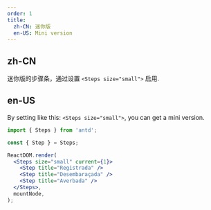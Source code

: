 ```yaml
---
order: 1
title:
  zh-CN: 迷你版
  en-US: Mini version
---
```


## zh-CN

迷你版的步骤条，通过设置 `<Steps size="small">` 启用.

## en-US

By setting like this: `<Steps size="small">`, you can get a mini version.

```jsx
import { Steps } from 'antd';

const { Step } = Steps;

ReactDOM.render(
  <Steps size="small" current={1}>
    <Step title="Registrada" />
    <Step title="Desembaraçada" />
    <Step title="Averbada" />
  </Steps>,
  mountNode,
);
```
